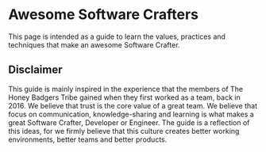 # Awesome Software Crafters

This page is intended as a guide to learn the values, practices and techniques that make an awesome Software Crafter.

## Disclaimer

This guide is mainly inspired in the experience that the members of The Honey Badgers Tribe gained when they first worked as a team, back in 2016. We believe that trust is the core value of a great team. We believe that focus on communication, knowledge-sharing and learning is what makes a great Software Crafter, Developer or Engineer. The guide is a reflection of this ideas, for we firmly believe that this culture creates better working environments, better teams and better products.
